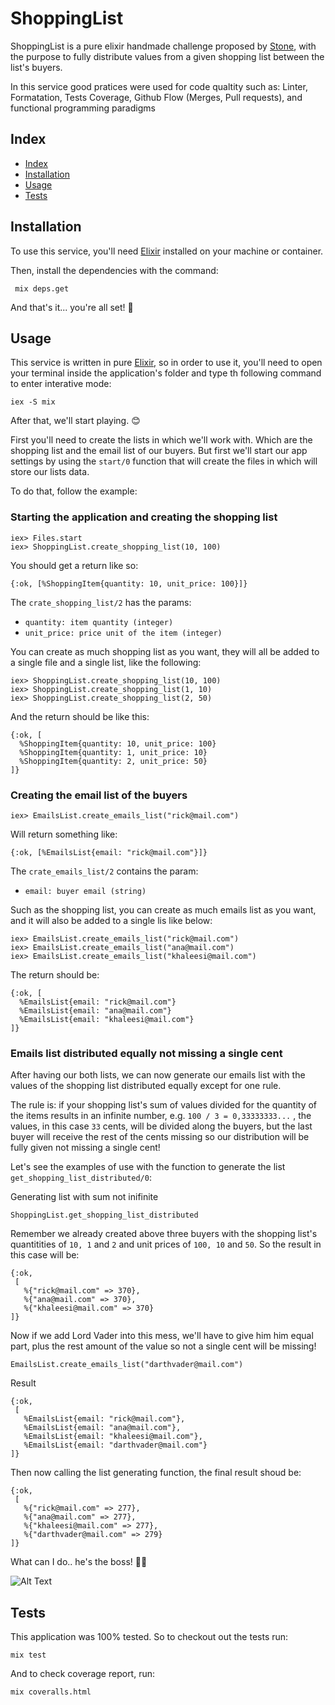 # ShoppingList

ShoppingList is a pure elixir handmade challenge proposed by [Stone](https://www.stone.com.br/), with the purpose to fully distribute values from a given shopping list between the list's buyers.

In this service good pratices were used for code qualtity such as: Linter, Formatation, Tests Coverage, Github Flow (Merges, Pull requests), and functional programming paradigms

## **Index**

* [Index](https://github.com/ricksonoliveira/shopping-list-challenge#index)
* [Installation](https://github.com/ricksonoliveira/shopping-list-challenge#installation)
* [Usage](https://github.com/ricksonoliveira/shopping-list-challenge#usage)
* [Tests](https://github.com/ricksonoliveira/shopping-list-challenge#tests)

## **Installation**

To use this service, you'll need [Elixir](https://elixir-lang.org/install.html) installed on your machine or container.

Then, install the dependencies with the command:

```console
 mix deps.get
 ```

And that's it... you're all set! 🎉

## **Usage**

This service is written in pure [Elixir](https://elixir-lang.org/docs.html), so in order to use it, you'll need to open your terminal inside the application's folder and type th following command to enter interative mode:

```console
iex -S mix
```

After that, we'll start playing. 😊

First you'll need to create the lists in which we'll work with. Which are the shopping list and the email list of our buyers. But first we'll start our app settings by using the `start/0` function that will create the files in which will store our lists data.

To do that, follow the example:

### Starting the application and creating the shopping list

```console
iex> Files.start
iex> ShoppingList.create_shopping_list(10, 100)
```

You should get a return like so:

```console
{:ok, [%ShoppingItem{quantity: 10, unit_price: 100}]}
```

The `crate_shopping_list/2` has the params:

* `quantity: item quantity (integer)`
* `unit_price: price unit of the item (integer)`

You can create as much shopping list as you want, they will all be added to a single file and a single list, like the following:

```console
iex> ShoppingList.create_shopping_list(10, 100)
iex> ShoppingList.create_shopping_list(1, 10)
iex> ShoppingList.create_shopping_list(2, 50)
```

And the return should be like this:

```console
{:ok, [
  %ShoppingItem{quantity: 10, unit_price: 100}
  %ShoppingItem{quantity: 1, unit_price: 10}
  %ShoppingItem{quantity: 2, unit_price: 50}
]}
```

### Creating the email list of the buyers

```console
iex> EmailsList.create_emails_list("rick@mail.com")
```

Will return something like:

```console
{:ok, [%EmailsList{email: "rick@mail.com"}]}
```

The `crate_emails_list/2` contains the param:

* `email: buyer email (string)`

Such as the shopping list, you can create as much emails list as you want, and it will also be added to a single lis like below:

```console
iex> EmailsList.create_emails_list("rick@mail.com")
iex> EmailsList.create_emails_list("ana@mail.com")
iex> EmailsList.create_emails_list("khaleesi@mail.com")
```

The return should be:

```console
{:ok, [
  %EmailsList{email: "rick@mail.com"}
  %EmailsList{email: "ana@mail.com"}
  %EmailsList{email: "khaleesi@mail.com"}
]}
```

### **Emails list distributed equally not missing a single cent**

After having our both lists, we can now generate our emails list with the values of the shopping list distributed equally except for one rule.

The rule is: if your shopping list's sum of values divided for the quantity of the items results in an infinite number, e.g. `100 / 3 = 0,33333333...` , the values, in this case `33` cents, will be divided along the buyers, but the last buyer will receive the rest of the cents missing so our distribution will be fully given not missing a single cent!

Let's see the examples of use with the function to generate the list `get_shopping_list_distributed/0`:

Generating list with sum not inifinite

```console
ShoppingList.get_shopping_list_distributed
```

Remember we already created above three buyers with the shopping list's quantitities of `10, 1` and `2` and unit prices of `100, 10` and `50`. So the result in this case will be:

```console
{:ok,
 [
   %{"rick@mail.com" => 370},
   %{"ana@mail.com" => 370},
   %{"khaleesi@mail.com" => 370}
]}
```

Now if we add Lord Vader into this mess, we'll have to give him him equal part, plus the rest amount of the value so not a single cent will be missing!

```console
EmailsList.create_emails_list("darthvader@mail.com")
```

Result

```console
{:ok,
 [
   %EmailsList{email: "rick@mail.com"},
   %EmailsList{email: "ana@mail.com"},
   %EmailsList{email: "khaleesi@mail.com"},
   %EmailsList{email: "darthvader@mail.com"}
]}

```

Then now calling the list generating function, the final result shoud be:

```console
{:ok,
 [
   %{"rick@mail.com" => 277},
   %{"ana@mail.com" => 277},
   %{"khaleesi@mail.com" => 277},
   %{"darthvader@mail.com" => 279}
]}
```

What can I do.. he's the boss! 🤷‍♂️

![Alt Text](https://media2.giphy.com/media/ylyUQnqAdMNs4QITOE/giphy.gif?cid=ecf05e4759bca6r354lmkuyi533fiot942d7yjqokk5etnc9&rid=giphy.gif&ct=g)

## **Tests**

This application was 100% tested. So to checkout out the tests run:

```console
mix test
```

And to check coverage report, run:

```console
mix coveralls.html
```
